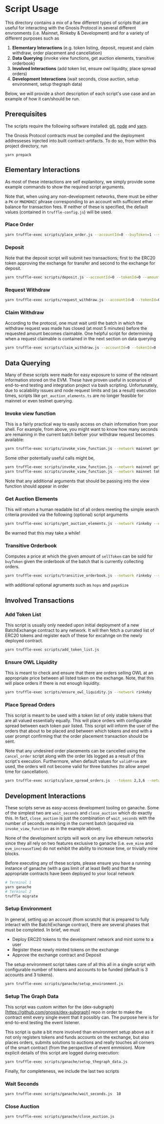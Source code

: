 # Script Usage

This directory contains a mix of a few different types of scripts that are useful for interacting with the Gnosis Protocol in several different envronments (i.e. Mainnet, Rinkeby & Development) and for a variety of different purposes such as

1. **Elementary Interactions** (e.g. token listing, deposit, request and claim withdraw, order placement and cancellation)
2. **Data Querying** (invoke view functions, get auction elements, transitive orderbook)
3. **Involved Interactions** (add token list, ensure owl liquidity, place spread orders)
4. **Development Interactions** (wait seconds, close auction, setup environment, setup thegraph data)

Below, we will provide a short description of each script's use case and an example of how it can/should be run.

## Prerequisites

The scripts require the following software installed: [git](https://git-scm.com/), [node](https://nodejs.org/en/) and [yarn](https://yarnpkg.com/).

The Gnosis Protocol contracts must be compiled and the deployment addresseses injected into built contract-artifacts.
To do so, from within this project directory, run

```
yarn prepack
```

## Elementary Interactions

As most of these interactions are self explanitory, we simply provide some example commands to show the required script arguments.

Note that, when using any non-development networks, there must be either a `PK` or `MNEMONIC` phrase corresponding to an account with sufficient ether balance for transaction fees. If neither of these is specified, the default values (contained in `truffle-config.js`) will be used.

### Place Order

```sh
yarn truffle-exec scripts/place_order.js --accountId=0 --buyToken=1 --sellToken=0 --minBuy=1 --maxSell=2 --validFor=5 --network=rinkeby
```

### Deposit

Note that the deposit script will submit two transactions; first to the ERC20 token approving the exchange for transfer and second to the exchange for deposit.

```sh
yarn truffle-exec scripts/deposit.js --accountId=0 --tokenId=0 --amount=30 --network=rinkeby
```

### Request Withdraw

```sh
yarn truffle-exec scripts/request_withdraw.js --accountId=0 --tokenId=0 --amount=30 --network=rinkeby
```

### Claim Withdraw

According to the protocol, one must wait until the batch in which the withdraw request was made has closed (at most 5 minutes) before the requested amount becomes claimable. One helpful script for determining when a request claimable is contained in the next section on data querying

```sh
yarn truffle-exec scripts/claim_withdraw.js --accountId=0 --tokenId=0 --network=rinkeby
```

## Data Querying

Many of these scripts were made for easy exposure to some of the relevant information stored on the EVM. These have proven useful in scenarios of end-to-end testing and integration project via bash scripting. Unfortunately, due to scalability issues and node request limits and (as a result) execution times, scripts like `get_auction_elements.ts` are no longer feasible for mainnet or even testnet querying.

### Invoke view function

This is a fairly practical way to easily access on chain information from your shell. For example, from above, you might want to know how many seconds are remaining in the current batch befoer your withdraw request becomes available:

```sh
yarn truffle-exec scripts/invoke_view_function.js --network mainnet getSecondsRemainingInBatch
```

Some other potentially useful calls might be,

```sh
yarn truffle-exec scripts/invoke_view_function.js --network mainnet getCurrentBatchId
yarn truffle-exec scripts/invoke_view_function.js --network mainnet tokenIdToAddressMap 1
```

Note that any additional arguments that should be passing into the view function should appear in order

### Get Auction Elements

This will return a human readable list of all orders meeting the simple search criteria provided via the following (optional) script arguments

```sh
yarn truffle-exec scripts/get_auction_elements.js --network rinkeby --expired true --covered false --tokens 0,1,2,3,4 --pageSize 50
```

Be warned that this may take a while!

### Transitive Orderbook

Computes a price at which the given amount of `sellToken` can be sold for `buyToken` given the orderbook of the batch that is currently collecting orders.

```sh
yarn truffle-exec scripts/transitive_orderbook.js --network rinkeby --sellToken 1 --buyToken 4 --sellAmount 1000
```

with additional optional agruments such as `hops` and `pageSize`

## Involved Transactions

### Add Token List

This script is usually only needed upon initial deployment of a new BatchExchange contract to any network. It will then fetch a currated list of ERC20 tokens and register each of these for excahnge on the newly deployed contract.

```sh
yarn truffle-exec scripts/add_token_list.js
```

### Ensure OWL Liquidity

This is meant to check and ensure that there are orders selling OWL at an appropriate price between all listed token on the exchange. Note, that this will place orders if there is not enough liquidity.

```sh
yarn truffle-exec scripts/ensure_owl_liquidity.js --network rinkeby
```

### Place Spread Orders

This script is meant to be used with a token list of only stable tokens that are all valued essentially equally. This will place orders with configurable spread between each token pair listed. This script will inform the user of the orders that about to be placed and between which tokens and end with a user prompt confirming that the order placement transaction should be sent.

Note that any undesired order placements can be cancelled using the `cancel_order` script along with the order Ids logged as a result of this script's execution. Furthermore, when default values for `validFrom` are used, the orders will not become valid for three batches (to allow ampel time for cancellation).

```sh
yarn truffle-exec scripts/place_spread_orders.js  --tokens 2,3,6 --network rinkeby
```

## Development Interactions

These scripts serve as easy-access development tooling on ganache. Some of the simplest two are `wait_seconds` and `close_auction` which do exactly this. In fact, `close_auction` is just the combination of `wait_seconds` with the number of seconds remaining in the current batch (acquired via `invoke_view_function` as in the example above).

None of the development scripts will work on any live ethereum networks since they all rely on two features exclusive to ganache (i.e. `evm_mine` and `evm_increaseTime`) do not exhibit the ability to increase time, or trivially mine blocks.

Before executing any of these scripts, please ensure you have a running instance of ganache (with a gas limit of at least 8e6) and that the appropriate contracts have been deployed to your local network

```sh
# Terminal 1
yarn ganache
# Terminal 2
truffle migrate
```

### Setup Environment

In general, setting up an account (from scratch) that is prepared to fully interact with the BatchExchange contract, there are several phases that must be completed. In brief, we must

- Deploy ERC20 tokens to the development network and mint some to a user
- Register these newly minted tokens on the exchange
- Approve the exchange contract and Deposit

The setup environment script takes care of all this all in a single script with configurable number of tokens and accounts to be funded (default is 3 accounts and 3 tokens).

```sh
yarn truffle-exec scripts/ganache/setup_environment.js
```

### Setup The Graph Data

This script was custom written for the (dex-subgraph)[https://github.com/gnosis/dex-subgraph] repo in order to make the contract emit every single event that it possibly can. The purpose here is for end-to-end testing the event listener.

This script is quite a bit more involved than environment setup above as it not only registers tokens and funds accounts on the exchange, but also places orders, submits solutions to auctions and really touches all corners of the smart contract (from the perspective of event emmision). More explicit details of this script are logged during execution:

```sh
yarn truffle-exec scripts/ganache/setup_thegraph_data.js
```

Finally, for completeness, we include the last two scripts

### Wait Seconds

```sh
yarn truffle-exec scripts/ganache/wait_seconds.js  10
```

### Close Auction

```sh
yarn truffle-exec scripts/ganache/close_auction.js
```
